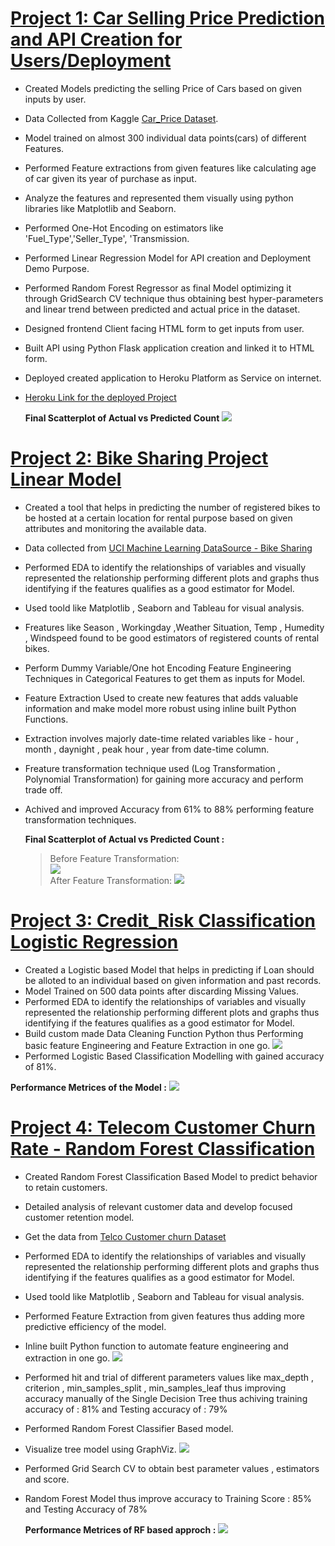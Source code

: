 # [Project 1: Car Selling Price Prediction and API Creation for Users/Deployment](https://github.com/Rohan553/Car-Price-Prod_Deployment)
         
   * Created Models predicting the selling Price of Cars based on given inputs by user.
   * Data Collected from Kaggle [Car_Price Dataset](https://www.kaggle.com/nehalbirla/vehicle-dataset-from-cardekho/download).
   * Model trained on almost 300 individual data points(cars) of different Features.
   * Performed Feature extractions from given features like calculating age of car given its year of purchase as input.
   * Analyze the features and represented them visually using python libraries like Matplotlib and Seaborn.
   * Performed One-Hot Encoding on estimators like 'Fuel_Type','Seller_Type', 'Transmission.
   * Performed Linear Regression Model for API creation and Deployment Demo Purpose.
   * Performed Random Forest Regressor as final Model optimizing it through GridSearch CV technique thus obtaining best hyper-parameters and linear trend between predicted        and actual price in the dataset.
   * Designed frontend Client facing HTML form to get inputs from user.
   * Built API using Python Flask application creation and linked it to HTML form.
   * Deployed created application to Heroku Platform as Service on internet.
   * [Heroku Link for the deployed Project](https://id.heroku.com/login) 
      
     **Final Scatterplot of Actual vs Predicted Count**
     ![](Images/car.PNG)
     
# [Project 2: Bike Sharing Project Linear Model](https://github.com/Rohan553/Bike_Sharing-Linear-Regression)
   
   * Created a tool that helps in predicting the number of registered bikes to be hosted at a certain location for rental purpose based on given attributes and monitoring          the available data.
   * Data collected from [UCI Machine Learning DataSource - Bike Sharing](https://archive.ics.uci.edu/ml/datasets/bike+sharing+dataset)
   * Performed EDA to identify the relationships of variables and visually represented the relationship performing different plots and graphs thus identifying if the features      qualifies as a good estimator for Model.
   * Used toold like Matplotlib , Seaborn and Tableau for visual analysis.
   * Freatures like Season , Workingday ,Weather Situation, Temp , Humedity , Windspeed found to be good estimators of registered counts of rental bikes.
   * Perform Dummy Variable/One hot Encoding Feature Engineering Techniques in Categorical Features to get them as inputs for Model.
   * Feature Extraction Used to create new features that adds valuable information and make model more robust using inline built Python Functions.
   * Extraction involves majorly date-time related variables like - hour , month , daynight , peak hour , year from date-time column.
   * Freature transformation technique used (Log Transformation , Polynomial Transformation) for gaining more accuracy and perform trade off.
   * Achived and improved Accuracy from 61% to 88% performing feature transformation techniques.
     
     **Final Scatterplot of Actual vs Predicted Count :** 
       > Before Feature Transformation:  
         ![](Images/before%20scatter.PNG)             
       > After Feature Transformation:
         ![](Images/after%20scatter.PNG)
      
# [Project 3: Credit_Risk Classification Logistic Regression](https://github.com/Rohan553/credit_risk_logistic)
  
  * Created a Logistic based Model that helps in predicting if Loan should be alloted to an individual based on given information and past records.
  * Model Trained on 500 data points after discarding Missing Values.
  * Performed EDA to identify the relationships of variables and visually represented the relationship performing different plots and graphs thus identifying if the features     qualifies as a good estimator for Model.
  * Build custom made Data Cleaning Function Python thus Performing basic feature Engineering and Feature Extraction in one go.
   ![](Images/credit_risk.PNG)
  * Performed Logistic Based Classification Modelling with gained accuracy of 81%.
  
  **Performance Metrices of the Model :**
   ![](Images/performances.PNG)
  
# [Project 4: Telecom Customer Churn Rate - Random Forest Classification](https://github.com/Rohan553/telecom_churn_rate_RF)
 
  * Created Random Forest Classification Based Model to predict behavior to retain customers. 
  * Detailed analysis of relevant customer data and develop focused customer retention model.
  * Get the data from [Telco Customer churn Dataset](https://www.kaggle.com/blastchar/telco-customer-churn/download)
  * Performed EDA to identify the relationships of variables and visually represented the relationship performing different plots and graphs thus identifying if the features     qualifies as a good estimator for Model.
  * Used toold like Matplotlib , Seaborn and Tableau for visual analysis.
  * Performed Feature Extraction from given features thus adding more predictive efficiency of the model.
  * Inline built Python function to automate feature engineering and extraction in one go.
    ![](Images/data%20cleaning1.PNG)
  * Performed hit and trial of different parameters values like max_depth , criterion , min_samples_split , min_samples_leaf thus improving accuracy manually of the Single       Decision Tree thus achiving training accuracy of  : 81% and Testing accuracy of : 79%
  * Performed Random Forest Classifier Based model.
  * Visualize tree model using GraphViz.
   ![](Images/tree2.PNG)
  * Performed Grid Search CV to obtain best parameter values , estimators and score.
  * Random Forest Model thus improve accuracy to Training Score : 85% and Testing Accuracy of 78%
    
    **Performance Metrices of RF based approch :**
    ![](Images/final%20RF.PNG)
    
   
  
  
  

